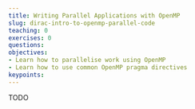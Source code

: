 ```yaml
---
title: Writing Parallel Applications with OpenMP
slug: dirac-intro-to-openmp-parallel-code
teaching: 0
exercises: 0
questions:
objectives:
- Learn how to parallelise work using OpenMP
- Learn how to use common OpenMP pragma directives
keypoints:
---
```


TODO
